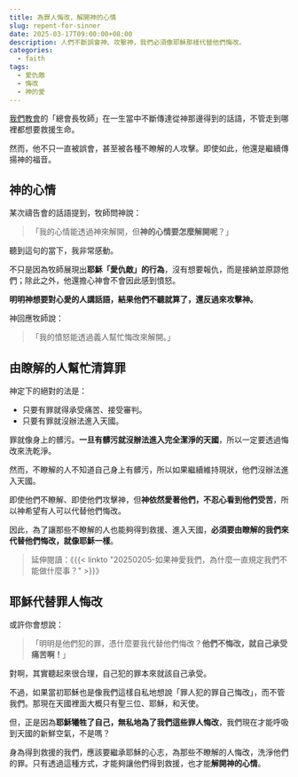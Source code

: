 ```yaml
---
title: 為罪人悔改，解開神的心情
slug: repent-for-sinner
date: 2025-03-17T09:00:00+08:00
description: 人們不斷誤會神、攻擊神，我們必須像耶穌那樣代替他們悔改。
categories:
  - faith
tags:
  - 愛仇敵
  - 悔改
  - 神的愛
---
```

[我們教會](https://cgm.org.tw/)的「總會長牧師」在一生當中不斷傳達從神那邊得到的話語，不管走到哪裡都想要救援生命。

然而，他不只一直被誤會，甚至被各種不瞭解的人攻擊。即使如此，他還是繼續傳揚神的福音。

## 神的心情

某次禱告會的話語提到，牧師問神說：

> 「我的心情能透過神來解開，但**神的心情要怎麼解開呢**？」

聽到這句的當下，我非常感動。

不只是因為牧師展現出**耶穌「愛仇敵」的行為**，沒有想要報仇，而是接納並原諒他們；除此之外，他還擔心神會不會因此感到憤怒。

**明明神想要對心愛的人講話語，結果他們不聽就算了，還反過來攻擊神。**

神回應牧師說：

> 「我的憤怒能透過義人幫忙悔改來解開。」

## 由瞭解的人幫忙清算罪

神定下的絕對的法是：

* 只要有罪就得承受痛苦、接受審判。
* 只要有罪就沒辦法進入天國。

罪就像身上的髒污。**一旦有髒污就沒辦法進入完全潔淨的天國**，所以一定要透過悔改來洗乾淨。

然而，不瞭解的人不知道自己身上有髒污，所以如果繼續維持現狀，他們沒辦法進入天國。

即使他們不瞭解、即使他們攻擊神，但**神依然愛著他們，不忍心看到他們受苦**，所以神希望有人可以代替他們悔改。

因此，為了讓那些不瞭解的人也能夠得到救援、進入天國，**必須要由瞭解的我們來代替他們悔改，就像耶穌一樣**。

> 延伸閱讀：《{{< linkto "20250205-如果神愛我們，為什麼一直規定我們不能做什麼事？" >}}》

## 耶穌代替罪人悔改

或許你會想說：

> 「明明是他們犯的罪，憑什麼要我代替他們悔改？**他們不悔改，就自己承受痛苦啊！**」

對啊，其實聽起來很合理，自己犯的罪本來就該自己承受。

不過，如果當初耶穌也是像我們這樣自私地想說「罪人犯的罪自己悔改」，而不管我們。那現在天國裡面大概只有聖三位、耶穌，和天使。

但，正是因為**耶穌犧牲了自己，無私地為了我們這些罪人悔改**，我們現在才能呼吸到天國的新鮮空氣，不是嗎？

身為得到救援的我們，應該要繼承耶穌的心志，為那些不瞭解的人悔改，洗淨他們的罪。只有透過這種方式，才能夠讓他們得到救援，也才能**解開神的心情**。